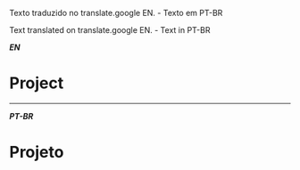 Texto traduzido no translate.google EN. - Texto em PT-BR 

Text translated on translate.google EN. - Text in PT-BR 



***EN***

# Project







---
***PT-BR***

# Projeto





